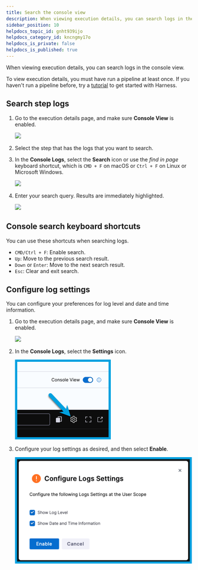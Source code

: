 ```yaml
---
title: Search the console view
description: When viewing execution details, you can search logs in the console view.
sidebar_position: 10
helpdocs_topic_id: gnht939ijo
helpdocs_category_id: kncngmy17o
helpdocs_is_private: false
helpdocs_is_published: true
---
```


When viewing execution details, you can search logs in the console view.

To view execution details, you must have run a pipeline at least once. If you haven't run a pipeline before, try a [tutorial](/docs/get-started/quickstarts/) to get started with Harness.

## Search step logs

1. Go to the execution details page, and make sure **Console View** is enabled.

   ![](./static/searching-the-console-view-41.png)

2. Select the step that has the logs that you want to search.
3. In the **Console Logs**, select the **Search** icon or use the *find in page* keyboard shortcut, which is `CMD + F` on macOS or `Ctrl + F` on Linux or Microsoft Windows.

   ![](./static/searching-the-console-view-42.png)

4. Enter your search query. Results are immediately highlighted.

   ![](./static/searching-the-console-view-43.png)

## Console search keyboard shortcuts

You can use these shortcuts when searching logs.

* `CMD/Ctrl + F`: Enable search.
* `Up`: Move to the previous search result.
* `Down` or `Enter`: Move to the next search result.
* `Esc`: Clear and exit search.

## Configure log settings

You can configure your preferences for log level and date and time information.

1. Go to the execution details page, and make sure **Console View** is enabled.

   ![](./static/searching-the-console-view-41.png)

2. In the **Console Logs**, select the **Settings** icon.

   ![](./static/console-view-preferences1.png)

3. Configure your log settings as desired, and then select **Enable**.

   ![](./static/console-view-preferences2.png)
